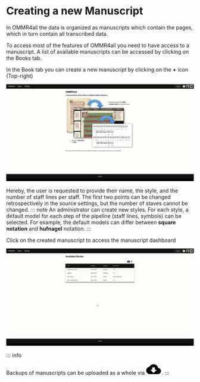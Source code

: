 # Creating a new Manuscript

In OMMR4all the data is organized as manuscripts which contain the pages, which in turn contain all transcribed data.


To access most of the features of OMMR4all you need to have access to a manuscript.
A list of available manuscripts can be accessed by clicking on the Books tab. 

In the Book tab you can create a new manuscript by clicking on the **+** icon (Top-right)

![create_manuscript](../../images/various/bookcreation.gif)


Hereby, the user is requested to provide their name, the style, and the number of staff lines per staff. The first two points can be changed retrospectively in the source settings, but the number of staves cannot be changed.
::: note
An administrator can create new styles. For each style, a default model for each step of the pipeline (staff lines, symbols) can be selected. For example, the
default models can differ between **square notation** and **hufnagel** notation.
:::

Click on the created manuscript to access the manuscript dashboard

![upload_images](../../images/various/dashboard.gif)


::: info

Backups of manuscripts can be uploaded as a whole via ![upload_images](../../images/various/download.png).
:::




